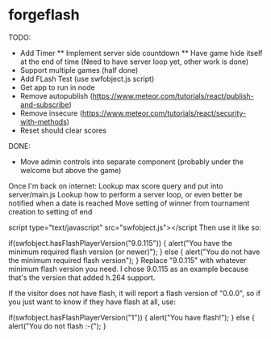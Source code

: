 # forgeflash

TODO: 
* Add Timer
** Implement server side countdown
** Have game hide itself at the end of time (Need to have server loop yet, other work is done)
* Support multiple games (half done)
* Add FLash Test (use swfobject.js script)
* Get app to run in node
* Remove autopublish (https://www.meteor.com/tutorials/react/publish-and-subscribe)
* Remove insecure (https://www.meteor.com/tutorials/react/security-with-methods)
* Reset should clear scores

DONE:
* Move admin controls into separate component (probably under the welcome but above the game)

Once I'm back on internet:
Lookup max score query and put into server/main.js
Lookup how to perform a server loop, or even better be notified when a date is reached
Move setting of winner from tournament creation to setting of end



script type="text/javascript" src="swfobject.js"></script
Then use it like so:

if(swfobject.hasFlashPlayerVersion("9.0.115"))
{
    alert("You have the minimum required flash version (or newer)");
}
else
{
    alert("You do not have the minimum required flash version");
}
Replace "9.0.115" with whatever minimum flash version you need. I chose 9.0.115 as an example because that's the version that added h.264 support.

If the visitor does not have flash, it will report a flash version of "0.0.0", so if you just want to know if they have flash at all, use:

if(swfobject.hasFlashPlayerVersion("1"))
{
    alert("You have flash!");
}
else
{
    alert("You do not flash :-(");
}